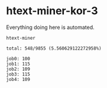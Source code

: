 # htext-miner-kor-3

Everything doing here is automated.

```
htext-miner

total: 548/9855 (5.560629122272958%)

job0: 100
job1: 115
job2: 109
job3: 115
job4: 109
```